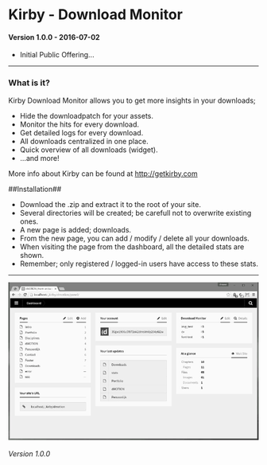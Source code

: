 # Kirby - Download Monitor

#### Version 1.0.0 - 2016-07-02

- Initial Public Offering...

****

### What is it?

Kirby Download Monitor allows you to get more insights in your downloads;

- Hide the downloadpatch for your assets.
- Monitor the hits for every download.
- Get detailed logs for every download.
- All downloads centralized in one place.
- Quick overview of all downloads (widget).
- ...and more!

More info about Kirby can be found at http://getkirby.com

##Installation##

- Download the .zip and extract it to the root of your site.
- Several directories will be created; be carefull not to overwrite existing ones.
- A new page is added; downloads.
- From the new page, you can add / modify / delete all your downloads.
- When visiting the page from the dashboard, all the detailed stats are shown.
- Remember; only registered / logged-in users have access to these stats.

****

![Kirby - Download Monitor](kirby-download-monitor.gif "Kirby - Download Monitor")

*Version 1.0.0*
